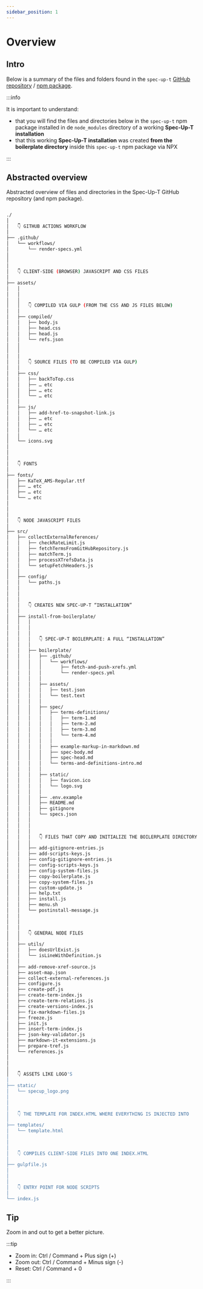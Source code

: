 ```yaml
---
sidebar_position: 1
---
```


# Overview

## Intro

Below is a summary of the files and folders found in the `spec-up-t` [GitHub repository](https://github.com/trustoverip/spec-up-t) / [npm package](https://www.npmjs.com/package/spec-up-t).

:::info

It is important to understand:

- that you will find the files and directories below in the `spec-up-t` npm package installed in de `node_modules` directory of a working **Spec-Up-T installation**
- that this working **Spec-Up-T installation** was created **from the boilerplate directory** inside this `spec-up-t` npm package via NPX

:::

## Abstracted overview

Abstracted overview of files and directories in the Spec-Up-T GitHub repository (and npm package).

<div class="filesystemlayout">

```sh

./
│
│   👇 GITHUB ACTIONS WORKFLOW
│
├── .github/
│   └── workflows/
│       └── render-specs.yml
│
│
│
│   👇 CLIENT-SIDE (BROWSER) JAVASCRIPT AND CSS FILES
│
├── assets/
│   │
│   │
│   │
│   │   👇 COMPILED VIA GULP (FROM THE CSS AND JS FILES BELOW)
│   │
│   ├── compiled/
│   │   ├── body.js
│   │   ├── head.css
│   │   ├── head.js
│   │   └── refs.json
│   │
│   │
│   │
│   │   👇 SOURCE FILES (TO BE COMPILED VIA GULP)
│   │
│   ├── css/
│   │   ├── backToTop.css
│   │   ├── … etc
│   │   ├── … etc
│   │   └── … etc
│   │
│   ├── js/
│   │   ├── add-href-to-snapshot-link.js
│   │   ├── … etc
│   │   ├── … etc
│   │   └── … etc
│   │
│   └── icons.svg
│
│
│
│   👇 FONTS
│
├── fonts/
│   ├── KaTeX_AMS-Regular.ttf
│   ├── … etc
│   ├── … etc
│   └── … etc
│
│
│
│   👇 NODE JAVASCRIPT FILES
│
├── src/
│   ├── collectExternalReferences/
│   │   ├── checkRateLimit.js
│   │   ├── fetchTermsFromGitHubRepository.js
│   │   ├── matchTerm.js
│   │   ├── processXTrefsData.js
│   │   └── setupFetchHeaders.js
│   │
│   ├── config/
│   │   └── paths.js
│   │
│   │
│   │
│   │   👇 CREATES NEW SPEC-UP-T “INSTALLATION”
│   │
│   ├── install-from-boilerplate/
│   │   │
│   │   │
│   │   │
│   │   │   👇 SPEC-UP-T BOILERPLATE: A FULL “INSTALLATION”
│   │   │
│   │   ├── boilerplate/
│   │   │   ├── .github/
│   │   │   │   └── workflows/
│   │   │   │       ├── fetch-and-push-xrefs.yml
│   │   │   │       └── render-specs.yml
│   │   │   │
│   │   │   ├── assets/
│   │   │   │   ├── test.json
│   │   │   │   └── test.text
│   │   │   │
│   │   │   ├── spec/
│   │   │   │   ├── terms-definitions/
│   │   │   │   │   ├── term-1.md
│   │   │   │   │   ├── term-2.md
│   │   │   │   │   ├── term-3.md
│   │   │   │   │   └── term-4.md
│   │   │   │   │
│   │   │   │   ├── example-markup-in-markdown.md
│   │   │   │   ├── spec-body.md
│   │   │   │   ├── spec-head.md
│   │   │   │   └── terms-and-definitions-intro.md
│   │   │   │
│   │   │   ├── static/
│   │   │   │   ├── favicon.ico
│   │   │   │   └── logo.svg
│   │   │   │
│   │   │   ├── .env.example
│   │   │   ├── README.md
│   │   │   ├── gitignore
│   │   │   └── specs.json
│   │   │
│   │   │
│   │   │
│   │   │   👇 FILES THAT COPY AND INITIALIZE THE BOILERPLATE DIRECTORY
│   │   │
│   │   ├── add-gitignore-entries.js
│   │   ├── add-scripts-keys.js
│   │   ├── config-gitignore-entries.js
│   │   ├── config-scripts-keys.js
│   │   ├── config-system-files.js
│   │   ├── copy-boilerplate.js
│   │   ├── copy-system-files.js
│   │   ├── custom-update.js
│   │   ├── help.txt
│   │   ├── install.js
│   │   ├── menu.sh
│   │   └── postinstall-message.js
│   │
│   │
│   │
│   │   👇 GENERAL NODE FILES
│   │
│   ├── utils/
│   │   ├── doesUrlExist.js
│   │   └── isLineWithDefinition.js
│   │
│   ├── add-remove-xref-source.js
│   ├── asset-map.json
│   ├── collect-external-references.js
│   ├── configure.js
│   ├── create-pdf.js
│   ├── create-term-index.js
│   ├── create-term-relations.js
│   ├── create-versions-index.js
│   ├── fix-markdown-files.js
│   ├── freeze.js
│   ├── init.js
│   ├── insert-term-index.js
│   ├── json-key-validator.js
│   ├── markdown-it-extensions.js
│   ├── prepare-tref.js
│   └── references.js
│
│
│
│   👇 ASSETS LIKE LOGO'S
│
├── static/
│   └── specup_logo.png
│
│
│
│   👇 THE TEMPLATE FOR INDEX.HTML WHERE EVERYTHING IS INJECTED INTO
│
├── templates/
│   └── template.html
│
│
│
│   👇 COMPILES CLIENT-SIDE FILES INTO ONE INDEX.HTML
│
├── gulpfile.js
│
│
│
│   👇 ENTRY POINT FOR NODE SCRIPTS
│
└── index.js

```

## Tip

Zoom in and out to get a better picture.

:::tip

- Zoom in: Ctrl / Command + Plus sign (+) 
- Zoom out: Ctrl / Command + Minus sign (-)
- Reset: Ctrl / Command + 0

:::

</div>

